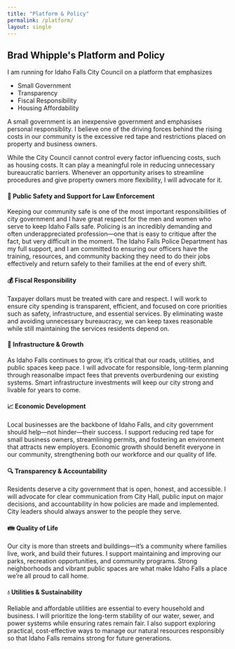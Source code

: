 ```yaml
---
title: "Platform & Policy"
permalink: /platform/
layout: single
---
```


## Brad Whipple's Platform and Policy

I am running for Idaho Falls City Council on a platform that emphasizes 
* Small Government
* Transparency
* Fiscal Responsibility
* Housing Affordability

A small government is an inexpensive government and emphasises personal responsiblity. I believe one of the driving forces behind the rising costs in our community is the excessive red tape and restrictions placed on property and business owners.

While the City Council cannot control every factor influencing costs, such as housing costs. It can play a meaningful role in reducing unnecessary bureaucratic barriers. Whenever an opportunity arises to streamline procedures and give property owners more flexibility, I will advocate for it.



#### 👮 Public Safety and Support for Law Enforcement

Keeping our community safe is one of the most important responsibilities of city government and I have great respect for the men and women who serve to keep Idaho Falls safe. Policing is an incredibly demanding and often underappreciated profession—one that is easy to critique after the fact, but very difficult in the moment. The Idaho Falls Police Department has my full support, and I am committed to ensuring our officers have the training, resources, and community backing they need to do their jobs effectively and return safely to their families at the end of every shift.

#### 💰 Fiscal Responsibility

Taxpayer dollars must be treated with care and respect. I will work to ensure city spending is transparent, efficient, and focused on core priorities such as safety, infrastructure, and essential services. By eliminating waste and avoiding unnecessary bureaucracy, we can keep taxes reasonable while still maintaining the services residents depend on.

#### 🔧 Infrastructure & Growth

As Idaho Falls continues to grow, it’s critical that our roads, utilities, and public spaces keep pace. I will advocate for responsible, long-term planning through reasonalbe impact fees that prevents overburdening our existing systems. Smart infrastructure investments will keep our city strong and livable for years to come.

#### 📈 Economic Development

Local businesses are the backbone of Idaho Falls, and city government should help—not hinder—their success. I support reducing red tape for small business owners, streamlining permits, and fostering an environment that attracts new employers. Economic growth should benefit everyone in our community, strengthening both our workforce and our quality of life.

#### 🔍 Transparency & Accountability

Residents deserve a city government that is open, honest, and accessible. I will advocate for clear communication from City Hall, public input on major decisions, and accountability in how policies are made and implemented. City leaders should always answer to the people they serve.

#### 👪 Quality of Life

Our city is more than streets and buildings—it’s a community where families live, work, and build their futures. I support maintaining and improving our parks, recreation opportunities, and community programs. Strong neighborhoods and vibrant public spaces are what make Idaho Falls a place we’re all proud to call home.

#### 💧 Utilities & Sustainability

Reliable and affordable utilities are essential to every household and business. I will prioritize the long-term stability of our water, sewer, and power systems while ensuring rates remain fair. I also support exploring practical, cost-effective ways to manage our natural resources responsibly so that Idaho Falls remains strong for future generations.